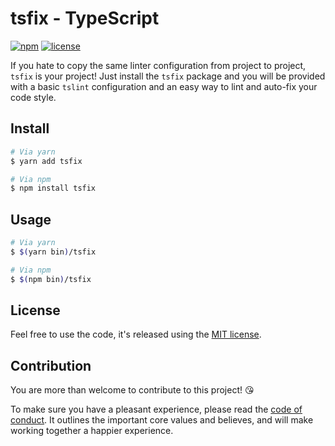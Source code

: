 # tsfix - TypeScript 

[![npm](https://img.shields.io/npm/v/tsfix.svg)](https://www.npmjs.com/package/tsfix) 
[![license](https://img.shields.io/github/license/sbstjn/tsfix.svg)](https://github.com/sbstjn/tsfix/blob/master/LICENSE.md)


If you hate to copy the same linter configuration from project to project, `tsfix` is your project! Just install the `tsfix` package and you will be provided with a basic `tslint` configuration and an easy way to lint and auto-fix your code style.

## Install

```bash
# Via yarn
$ yarn add tsfix

# Via npm
$ npm install tsfix
```

## Usage
```bash
# Via yarn
$ $(yarn bin)/tsfix

# Via npm
$ $(npm bin)/tsfix
```

## License

Feel free to use the code, it's released using the [MIT license](https://github.com/sbstjn/tsfix/blob/master/LICENSE.md).

## Contribution

You are more than welcome to contribute to this project! 😘

To make sure you have a pleasant experience, please read the [code of conduct](CODE_OF_CONDUCT.md). It outlines the important core values and believes, and will make working together a happier experience.
